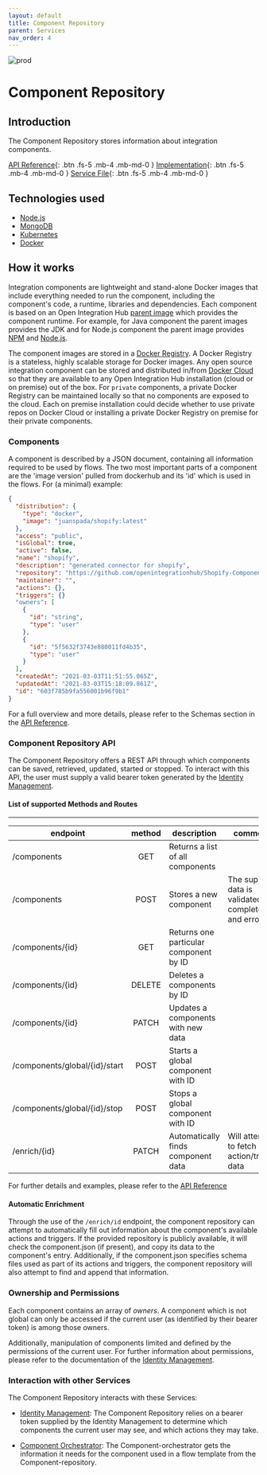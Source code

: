 ```yaml
---
layout: default
title: Component Repository
parent: Services
nav_order: 4
---
```


<!-- Description Guidelines

Please note:
Use the full links to reference other files or images! Relative links will not work under our theme settings settings.
-->

<!-- please choose the appropriate batch and delete/comment the others  -->

![prod](https://img.shields.io/badge/Status-Production-brightgreen.svg)

# Component Repository

## Introduction

The Component Repository stores information about integration components.

[API Reference](http://component-repository.openintegrationhub.com/api-docs/){: .btn .fs-5 .mb-4 .mb-md-0 }
[Implementation](https://github.com/openintegrationhub/openintegrationhub/tree/master/services/component-repository){: .btn .fs-5 .mb-4 .mb-md-0 }
[Service File](https://github.com/openintegrationhub/openintegrationhub/tree/master/lib/component-repository){: .btn .fs-5 .mb-4 .mb-md-0 }

## Technologies used

- [Node.js](https://nodejs.org)
- [MongoDB](https://www.mongodb.com)
- [Kubernetes](https://kubernetes.io/)
- [Docker](https://www.docker.com/)

## How it works

<!-- describe core functionalities and underlying concepts in more detail -->

Integration components are lightweight and stand-alone Docker images that include everything needed to run the
component, including the component's code, a runtime, libraries and dependencies. Each component is based on an Open Integration Hub
[parent image](https://docs.docker.com/engine/userguide/eng-image/baseimages/) which provides the component runtime.
For example, for Java component the parent images provides the JDK and for Node.js component the parent image provides
[NPM](https://www.npmjs.com/) and [Node.js](https://nodejs.org).

The component images are stored in a [Docker Registry](https://docs.docker.com/registry/). A Docker Registry is a
stateless, highly scalable storage for Docker images. Any open source integration component can be stored and
distributed in/from [Docker Cloud](https://cloud.docker.com) so that they are available to any Open Integration Hub installation
(cloud or on premise) out of the box. For `private` components, a private Docker Registry can be maintained locally so that
no components are exposed to the cloud. Each on premise installation could decide whether to use private repos on Docker
Cloud or installing a private Docker Registry on premise for their private components.

### Components

A component is described by a JSON document, containing all information required to be used by flows. The two most important parts of a component are the 'image version' pulled from dockerhub and its 'id' which is used in the flows. For (a minimal) example:

```json
{
  "distribution": {
    "type": "docker",
    "image": "juanspada/shopify:latest"
  },
  "access": "public",
  "isGlobal": true,
  "active": false,
  "name": "shopify",
  "description": "generated connector for shopify",
  "repository": "https://github.com/openintegrationhub/Shopify-Component",
  "maintainer": "",
  "actions": {},
  "triggers": {}
  "owners": [
    {
      "id": "string",
      "type": "user"
    },
    {
      "id": "5f5632f3743e880011fd4b35",
      "type": "user"
    }
  ],
  "createdAt": "2021-03-03T11:51:55.065Z",
  "updatedAt": "2021-03-03T15:18:09.861Z",
  "id": "603f785b9fa556001b96f9b1"
}
```

For a full overview and more details, please refer to the Schemas section in the [API Reference](http://component-repository.openintegrationhub.com/api-docs/).

### Component Repository API

The Component Repository offers a REST API through which components can be saved, retrieved, updated, started or stopped. To interact with this API, the user must supply a valid bearer token generated by the [Identity Management](https://openintegrationhub.github.io//docs/5%20-%20Services/IdentityManagement.html).

#### List of supported Methods and Routes

---

| endpoint                      | method | description                            | comments                                                   |
| ----------------------------- | :----: | -------------------------------------- | ---------------------------------------------------------- |
| /components                   |  GET   | Returns a list of all components       |                                                            |
| /components                   |  POST  | Stores a new component                 | The supplied data is validated for completeness and errors |
| /components/{id}              |  GET   | Returns one particular component by ID |                                                            |
| /components/{id}              | DELETE | Deletes a components by ID             |                                                            |
| /components/{id}              | PATCH  | Updates a components with new data     |                                                            |
| /components/global/{id}/start |  POST  | Starts a global component with ID      |                                                            |
| /components/global/{id}/stop  |  POST  | Stops a global component with ID       |                                                            |
| /enrich/{id}                  |  PATCH | Automatically finds component data     | Will attempt to fetch action/trigger data                  |

For further details and examples, please refer to the [API Reference](http://component-repository.openintegrationhub.com/api-docs/)

#### Automatic Enrichment

Through the use of the `/enrich/id` endpoint, the component repository can attempt to automatically fill out information about the component's available actions and triggers. If the provided repository is publicly available, it will check the component.json (if present), and copy its data to the component's entry. Additionally, if the component.json specifies schema files used as part of its actions and triggers, the component repository will also attempt to find and append that information. 

### Ownership and Permissions

Each component contains an array of _owners_. A component which is not global can only be accessed if the current user (as identified by their bearer token) is among those owners.

Additionally, manipulation of components limited and defined by the permissions of the current user. For further information about permissions, please refer to the documentation of the [Identity Management](https://openintegrationhub.github.io//docs/5%20-%20Services/IdentityManagement.html).

### Interaction with other Services

The Component Repository interacts with these Services:

- [Identity Management](https://openintegrationhub.github.io//docs/5%20-%20Services/IdentityManagement.html): The Component Repository relies on a bearer token supplied by the Identity Management to determine which components the current user may see, and which actions they may take.

- [Component Orchestrator](https://openintegrationhub.github.io//docs/5%20-%20Services/ComponentOrchestrator.html): The Component-orchestrator gets the information it needs for the component used in a flow template from the Component-repository.
